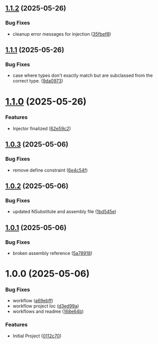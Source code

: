 ## [1.1.2](https://github.com/AdamBebko/UnityTestUtilities/compare/release/1.1.1...release/1.1.2) (2025-05-26)


### Bug Fixes

* cleanup error messages for injection ([35fbef8](https://github.com/AdamBebko/UnityTestUtilities/commit/35fbef84193b467ff6f423baf0f526c91b2be99b))

## [1.1.1](https://github.com/AdamBebko/UnityTestUtilities/compare/release/1.1.0...release/1.1.1) (2025-05-26)


### Bug Fixes

* case where types don't exactly match but are subclassed from the correct type. ([9da0973](https://github.com/AdamBebko/UnityTestUtilities/commit/9da0973dcb49f753a2a2db09d6769c72b2dd0c81))

# [1.1.0](https://github.com/AdamBebko/UnityTestUtilities/compare/release/1.0.3...release/1.1.0) (2025-05-26)


### Features

* Injector finalized ([62e59c2](https://github.com/AdamBebko/UnityTestUtilities/commit/62e59c2be15478bfb2db0f4883b439934879e227))

## [1.0.3](https://github.com/AdamBebko/UnityTestUtilities/compare/release/1.0.2...release/1.0.3) (2025-05-06)


### Bug Fixes

* remove define constraint ([6e4c54f](https://github.com/AdamBebko/UnityTestUtilities/commit/6e4c54f431302e010b75f13e149c663a4a71a379))

## [1.0.2](https://github.com/AdamBebko/UnityTestUtilities/compare/release/1.0.1...release/1.0.2) (2025-05-06)


### Bug Fixes

* updated NSubstitute and assembly file ([1bd545e](https://github.com/AdamBebko/UnityTestUtilities/commit/1bd545e06be1ea5197877209dee73a864a5278f7))

## [1.0.1](https://github.com/AdamBebko/UnityTestUtilities/compare/release/1.0.0...release/1.0.1) (2025-05-06)


### Bug Fixes

* broken assembly reference ([5a78918](https://github.com/AdamBebko/UnityTestUtilities/commit/5a78918af005941aedfa0da51e13513f4510dcf7))

# 1.0.0 (2025-05-06)


### Bug Fixes

* workflow ([a69ebff](https://github.com/AdamBebko/UnityTestUtilities/commit/a69ebff485b0e3e8609b7d91f168704eea98c15d))
* workflow project loc ([d3ed99a](https://github.com/AdamBebko/UnityTestUtilities/commit/d3ed99a9a3f09d7263e1bcc3013dd316f6f06df8))
* workflows and readme ([168e64b](https://github.com/AdamBebko/UnityTestUtilities/commit/168e64baf2d7e69b3829d89a49a7ae202947b03e))


### Features

* Initial Project ([0112c70](https://github.com/AdamBebko/UnityTestUtilities/commit/0112c707847feddca0d12ebe7b85b741ad3bd781))
